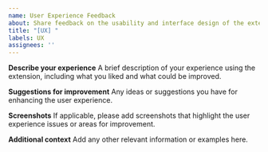 ```yaml
---
name: User Experience Feedback
about: Share feedback on the usability and interface design of the extension
title: "[UX] "
labels: UX
assignees: ''
---
```


<!-- 
For one extension publisher: Add the label corresponding to the extension's slug name.
For GitHub product team: Add the "github team" label.
-->

**Describe your experience**
A brief description of your experience using the extension, including what you liked and what could be improved.

**Suggestions for improvement**
Any ideas or suggestions you have for enhancing the user experience.

**Screenshots**
If applicable, please add screenshots that highlight the user experience issues or areas for improvement.

**Additional context**
Add any other relevant information or examples here.
